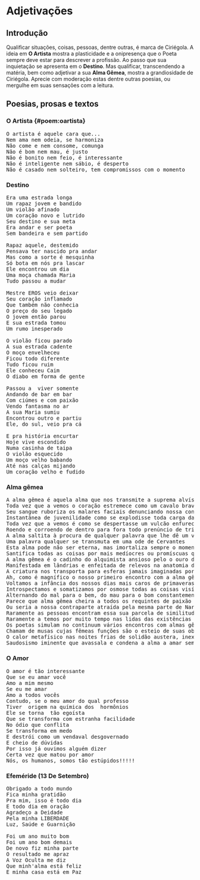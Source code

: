 # Adjetivações

## Introdução

Qualificar situações, coisas, pessoas, dentre outras, é marca de Ciriégola. A ideia em __O Artista__ mostra a plasticidade e a onipresença que o Poeta sempre deve estar para descrever a profissão. Ao passo que sua inquietação se apresenta em o __Destino__. Mas qualificar, transcendendo a matéria, bem como adjetivar a sua __Alma Gêmea__, mostra a grandiosidade de Ciriégola. Aprecie com moderação estas dentre outras poesias, ou mergulhe em suas sensações com a leitura.

## Poesias, prosas e textos

### O Artista {#poem:oartista}

<pre>
O artista é aquele cara que...
Nem ama nem odeia, se harmoniza
Não come e nem consome, comunga
Não é bom nem mau, é justo
Não é bonito nem feio, é interessante
Não é inteligente nem sábio, é desperto
Não é casado nem solteiro, tem compromissos com o momento
</pre>

### Destino

<pre>
Era uma estrada longa
Um rapaz jovem e bandido
Um violão afinado
Um coração novo e lutrido
Seu destino e sua meta
Era andar e ser poeta
Sem bandeira e sem partido

Rapaz aquele, destemido
Pensava ter nascido pra andar
Mas como a sorte é mesquinha
Só bota em nós pra lascar
Ele encontrou um dia
Uma moça chamada Maria
Tudo passou a mudar

Mestre EROS veio deixar
Seu coração inflamado
Que também não conhecia
O preço do seu legado
O jovem então parou
E sua estrada tomou
Um rumo inesperado

O violão ficou parado
A sua estrada cadente
O moço envelheceu
Ficou todo diferente
Tudo ficou ruim
Ele conheceu Caim
O diabo em forma de gente

Passou a  viver somente
Andando de bar em bar
Com ciúmes e com paixão
Vendo fantasma no ar
A sua Maria sumiu
Encontrou outro e partiu
Ele, do sul, veio pra cá

E pra história encurtar
Hoje vive escondido
Numa casinha de taipa
O violão esquecido
Um moço velho babando
Até nas calças mijando
Um coração velho e fudido
</pre>

### Alma gêmea

<pre>
A alma gêmea é aquela alma que nos transmite a suprema alvíssaras
Toda vez que a vemos o coração estremece como um cavalo bravio
Seu sangue ruboriza os malares faciais denunciando nossa condição
Instantânea de juvenilidade como se explodisse toda carga da libido
Toda vez que a vemos é como se despertasse um vulcão enfurecido
Roendo e corroendo de dentro para fora todo prenúncio de tristeza
A alma saltita à procura de qualquer palavra que lhe dê um verso
Uma palavra qualquer se transmuta em uma ode de Cervantes
Esta alma pode não ser eterna, mas imortaliza sempre o momento
Santifica todas as coisas por mais medíocres ou promíscuas que sejam
A alma gêmea é o cadinho do alquimista ansioso pelo o ouro da vida
Manifestada em lândrias e enfeitada de relevos na anatomia do colo
A criatura nos transporta para esferas jamais imaginadas por Dante
Ah, como é magnífico o nosso primeiro encontro com a alma gêmea
Voltamos a infância dos nossos dias mais caros de primaveras
Introspectamos e somatizamos por osmose todas as coisas visíveis
Alternando do mal para o bem, do mau para o bom constantemente
Parece que alma gêmea cheira a todos os requintes de paixão diáfana
Ou seria a nossa contraparte atraída pela mesma parte de Narciso?
Raramente as pessoas encontram essa sua parcela de similitudes e
Raramente a temos por muito tempo nas lidas das existências terrenas
Os poetas simulam no continuum vários encontros com almas gêmeas
Chamam de musas cujas fêmeas funções são o esteio de suas obras
O calor metafísico nas noites frias de solidão austera, inexorável e
Saudosismo iminente que avassala e condena a alma a amar sempre
</pre>

### O Amor

<pre>
O amor é tão interessante
Que se eu amar você
Amo a mim mesmo
Se eu me amar
Amo a todos vocês
Contudo, se o meu amor do qual professo
Tiver  origem na química dos  hormônios
Ele se torna  tão egoísta
Que se transforma com estranha facilidade
No ódio que conflita
Se transforma em medo
E destrói como um vendaval desgovernado
E cheio de dúvidas
Por isso já ouvimos alguém dizer
Certa vez que matou por amor
Nós, os humanos, somos tão estúpidos!!!!!
</pre>

### Efeméride (13 De Setembro)

<pre>
Obrigado a todo mundo
Fica minha gratidão
Pra mim, isso é todo dia
E todo dia em oração
Agradeço a Deidade
Pela minha LIBERDADE
Luz, Saúde e Guarnição

Foi um ano muito bom
Foi um ano bom demais
De novo fiz minha parte
O resultado me apraz
A Voz Oculta me diz
Que minh'alma está feliz
E minha casa está em Paz
</pre>


